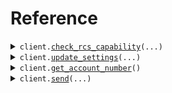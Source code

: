# Reference
<details><summary><code>client.<a href="src/pinnacle/client.py">check_rcs_capability</a>(...)</code></summary>
<dl>
<dd>

#### 📝 Description

<dl>
<dd>

<dl>
<dd>

Checks if a phone number is able to receive RCS
</dd>
</dl>
</dd>
</dl>

#### 🔌 Usage

<dl>
<dd>

<dl>
<dd>

```python
from pinnacle import Pinnacle

client = Pinnacle(
    api_key="YOUR_API_KEY",
)
client.check_rcs_capability(
    phone_number="phone_number",
)

```
</dd>
</dl>
</dd>
</dl>

#### ⚙️ Parameters

<dl>
<dd>

<dl>
<dd>

**phone_number:** `PhoneNumber` — Phone number (E.164 format: [+][country code][subscriber number including area code]) to check for RCS capability. Example: +1234567890
    
</dd>
</dl>

<dl>
<dd>

**request_options:** `typing.Optional[RequestOptions]` — Request-specific configuration.
    
</dd>
</dl>
</dd>
</dl>


</dd>
</dl>
</details>

<details><summary><code>client.<a href="src/pinnacle/client.py">update_settings</a>(...)</code></summary>
<dl>
<dd>

#### 📝 Description

<dl>
<dd>

<dl>
<dd>

Initializes settings related to RCS messaging, including webhook registration.
</dd>
</dl>
</dd>
</dl>

#### 🔌 Usage

<dl>
<dd>

<dl>
<dd>

```python
from pinnacle import Pinnacle

client = Pinnacle(
    api_key="YOUR_API_KEY",
)
client.update_settings(
    webhook_url="webhook_url",
)

```
</dd>
</dl>
</dd>
</dl>

#### ⚙️ Parameters

<dl>
<dd>

<dl>
<dd>

**webhook_url:** `str` — Webhook URL to receive inbound messages
    
</dd>
</dl>

<dl>
<dd>

**request_options:** `typing.Optional[RequestOptions]` — Request-specific configuration.
    
</dd>
</dl>
</dd>
</dl>


</dd>
</dl>
</details>

<details><summary><code>client.<a href="src/pinnacle/client.py">get_account_number</a>()</code></summary>
<dl>
<dd>

#### 📝 Description

<dl>
<dd>

<dl>
<dd>

Retrieve the phone number associated with the account.
</dd>
</dl>
</dd>
</dl>

#### 🔌 Usage

<dl>
<dd>

<dl>
<dd>

```python
from pinnacle import Pinnacle

client = Pinnacle(
    api_key="YOUR_API_KEY",
)
client.get_account_number()

```
</dd>
</dl>
</dd>
</dl>

#### ⚙️ Parameters

<dl>
<dd>

<dl>
<dd>

**request_options:** `typing.Optional[RequestOptions]` — Request-specific configuration.
    
</dd>
</dl>
</dd>
</dl>


</dd>
</dl>
</details>

<details><summary><code>client.<a href="src/pinnacle/client.py">send</a>(...)</code></summary>
<dl>
<dd>

#### 📝 Description

<dl>
<dd>

<dl>
<dd>

Send a SMS or RCS message to a phone number
</dd>
</dl>
</dd>
</dl>

#### 🔌 Usage

<dl>
<dd>

<dl>
<dd>

```python
from pinnacle import Card, CardRcs, CardRcsMessage, Pinnacle

client = Pinnacle(
    api_key="YOUR_API_KEY",
)
client.send(
    request=CardRcs(
        message=CardRcsMessage(
            cards=[
                Card(
                    title="title",
                    image_url="image_url",
                )
            ],
        ),
    ),
)

```
</dd>
</dl>
</dd>
</dl>

#### ⚙️ Parameters

<dl>
<dd>

<dl>
<dd>

**request:** `SendRequest` 
    
</dd>
</dl>

<dl>
<dd>

**request_options:** `typing.Optional[RequestOptions]` — Request-specific configuration.
    
</dd>
</dl>
</dd>
</dl>


</dd>
</dl>
</details>

